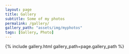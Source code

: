 ```yaml
---
layout: page
title: Gallery
subtitle: Some of my photos
permalink: /gallery/
gallery_path: "assets/img/myphotos"
tags: [Gallery, Photo]
---
```


{% include gallery.html gallery_path=page.gallery_path %}

